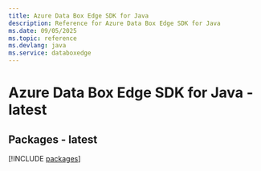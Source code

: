 ```yaml
---
title: Azure Data Box Edge SDK for Java
description: Reference for Azure Data Box Edge SDK for Java
ms.date: 09/05/2025
ms.topic: reference
ms.devlang: java
ms.service: databoxedge
---
```

# Azure Data Box Edge SDK for Java - latest
## Packages - latest
[!INCLUDE [packages](data-box-edge-index.md)]